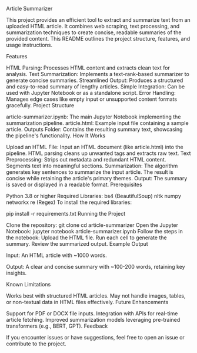 Article Summarizer

This project provides an efficient tool to extract and summarize text from an uploaded HTML article. It combines web scraping, text processing, and summarization techniques to create concise, readable summaries of the provided content. This README outlines the project structure, features, and usage instructions.

Features

HTML Parsing: Processes HTML content and extracts clean text for analysis.
Text Summarization: Implements a text-rank-based summarizer to generate concise summaries.
Streamlined Output: Produces a structured and easy-to-read summary of lengthy articles.
Simple Integration: Can be used with Jupyter Notebook or as a standalone script.
Error Handling: Manages edge cases like empty input or unsupported content formats gracefully.
Project Structure

article-summarizer.ipynb: The main Jupyter Notebook implementing the summarization pipeline.
article.html: Example input file containing a sample article.
Outputs Folder: Contains the resulting summary text, showcasing the pipeline's functionality.
How It Works

Upload an HTML File:
Input an HTML document (like article.html) into the pipeline.
HTML parsing cleans up unwanted tags and extracts raw text.
Text Preprocessing:
Strips out metadata and redundant HTML content.
Segments text into meaningful sections.
Summarization:
The algorithm generates key sentences to summarize the input article.
The result is concise while retaining the article's primary themes.
Output:
The summary is saved or displayed in a readable format.
Prerequisites

Python 3.8 or higher
Required Libraries:
bs4 (BeautifulSoup)
nltk
numpy
networkx
re (Regex)
To install the required libraries:

pip install -r requirements.txt
Running the Project

Clone the repository:
git clone <repository-link>
cd article-summarizer
Open the Jupyter Notebook:
jupyter notebook article-summarizer.ipynb
Follow the steps in the notebook:
Upload the HTML file.
Run each cell to generate the summary.
Review the summarized output.
Example Output

Input: An HTML article with ~1000 words.

Output: A clear and concise summary with ~100-200 words, retaining key insights.

Known Limitations

Works best with structured HTML articles.
May not handle images, tables, or non-textual data in HTML files effectively.
Future Enhancements

Support for PDF or DOCX file inputs.
Integration with APIs for real-time article fetching.
Improved summarization models leveraging pre-trained transformers (e.g., BERT, GPT).
Feedback

If you encounter issues or have suggestions, feel free to open an issue or contribute to the project.
